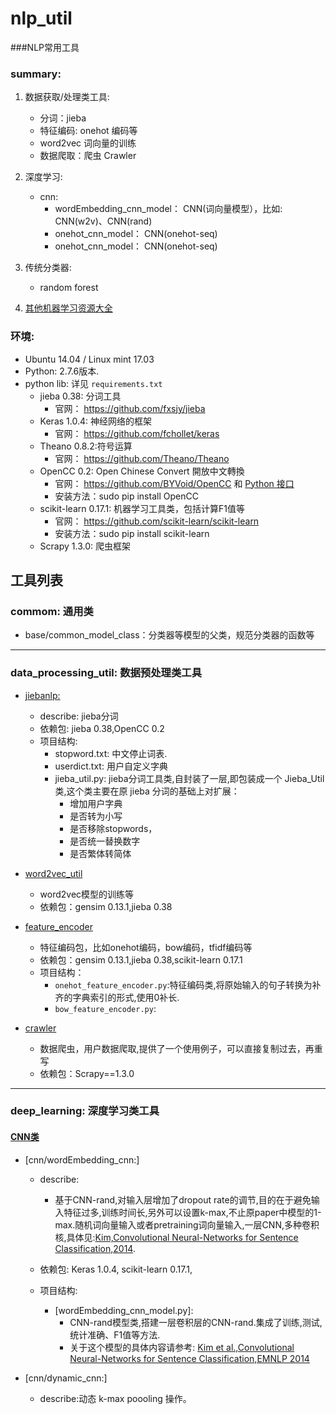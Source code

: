 # nlp_util
###NLP常用工具


### summary:
1. 数据获取/处理类工具:
    - 分词：jieba
    - 特征编码: onehot 编码等
    - word2vec 词向量的训练
    - 数据爬取：爬虫 Crawler
    
2. 深度学习:
    - cnn:
        - wordEmbedding_cnn_model： CNN(词向量模型），比如: CNN(w2v)、CNN(rand)
        - onehot_cnn_model： CNN(onehot-seq)
        - onehot_cnn_model： CNN(onehot-seq)
3. 传统分类器:
    - random forest
    
4. [其他机器学习资源大全](https://raw.githubusercontent.com/JDwangmo/nlp_util/master/resource/国外程序员整理的机器学习资源大全.pdf)

### 环境:
- Ubuntu 14.04 / Linux mint 17.03
- Python: 2.7.6版本.
- python lib: 详见 `requirements.txt`
    - jieba 0.38: 分词工具
        - 官网： https://github.com/fxsjy/jieba
    - Keras 1.0.4: 神经网络的框架
        - 官网： https://github.com/fchollet/keras
    - Theano 0.8.2:符号运算
        - 官网： https://github.com/Theano/Theano
    - OpenCC 0.2: Open Chinese Convert 開放中文轉換
        - 官网： https://github.com/BYVoid/OpenCC 和 [Python 接口](https://github.com/lepture/opencc-python)
        - 安装方法：sudo pip install OpenCC
    - scikit-learn 0.17.1: 机器学习工具类，包括计算F1值等
        - 官网： https://github.com/scikit-learn/scikit-learn
        - 安装方法：sudo pip install scikit-learn
    - Scrapy 1.3.0: 爬虫框架

## 工具列表

### commom: 通用类
- base/common_model_class：分类器等模型的父类，规范分类器的函数等

---------------


### data_processing_util: 数据预处理类工具

- [jiebanlp:](https://github.com/JDwangmo/nlp_util/tree/master/data_processing_util/jiebanlp)
    - describe: jieba分词
    - 依赖包: jieba 0.38,OpenCC 0.2
    - 项目结构:
        - stopword.txt: 中文停止词表.
        - userdict.txt: 用户自定义字典
        - jieba_util.py: jieba分词工具类,自封装了一层,即包装成一个 Jieba_Util类,这个类主要在原 jieba 分词的基础上对扩展：
            - 增加用户字典
            - 是否转为小写
            - 是否移除stopwords，
            - 是否统一替换数字 
            - 是否繁体转简体
            
- [word2vec_util](https://github.com/JDwangmo/nlp_util/tree/master/data_processing_util/word2vec_util)      
    - word2vec模型的训练等
    - 依赖包：gensim 0.13.1,jieba 0.38
    
- [feature_encoder](https://github.com/JDwangmo/nlp_util/tree/master/data_processing_util/feature_encoder)      
    - 特征编码包，比如onehot编码，bow编码，tfidf编码等
    - 依赖包：gensim 0.13.1,jieba 0.38,scikit-learn 0.17.1
    - 项目结构：
        - `onehot_feature_encoder.py`:特征编码类,将原始输入的句子转换为补齐的字典索引的形式,使用0补长.
        - `bow_feature_encoder.py`:
    
- [crawler](https://github.com/JDwangmo/nlp_util/tree/master/data_processing_util/crawler)
    - 数据爬虫，用户数据爬取,提供了一个使用例子，可以直接复制过去，再重写
    - 依赖包：Scrapy==1.3.0

---------------
### deep_learning: 深度学习类工具

#### [CNN类](https://github.com/JDwangmo/nlp_util/tree/master/deep_learning/cnn/)
- [cnn/wordEmbedding_cnn:]
    - describe: 
        - 基于CNN-rand,对输入层增加了dropout rate的调节,目的在于避免输入特征过多,训练时间长,另外可以设置k-max,不止原paper中模型的1-max.随机词向量输入或者pretraining词向量输入,一层CNN,多种卷积核,具体见:[Kim,Convolutional Neural-Networks for Sentence Classification,2014](https://github.com/JDwangmo/coprocessor#2convolutional-neural-networks-for-sentence-classification).
    
    - 依赖包: Keras 1.0.4, scikit-learn 0.17.1,
    - 项目结构:
        - [wordEmbedding_cnn_model.py]:
            - CNN-rand模型类,搭建一层卷积层的CNN-rand.集成了训练,测试,统计准确、F1值等方法.
            - 关于这个模型的具体内容请参考: [Kim et al.,Convolutional Neural-Networks for Sentence Classification,EMNLP 2014](https://github.com/JDwangmo/coprocessor#2convolutional-neural-networks-for-sentence-classification)
    
- [cnn/dynamic_cnn:]
    - describe:动态 k-max poooling 操作。
